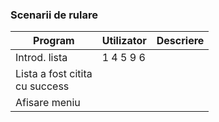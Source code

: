 

### Scenarii de rulare

| Program                           | Utilizator | Descriere |
| --------------------------------- | ---------- | --------- |
| Introd. lista                     | 1 4 5 9 6  |           |
| Lista a fost citita<br>cu success |            |           |
| Afisare meniu                     |            |           |
